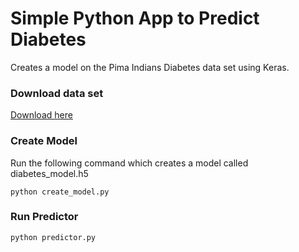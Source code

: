 # Simple Python App to Predict Diabetes

Creates a model on the Pima Indians Diabetes data set using Keras.

### Download data set
[Download here](https://archive.ics.uci.edu/ml/datasets/pima+indians+diabetes)

### Create Model
Run the following command which creates a model called diabetes_model.h5
```
python create_model.py
```

### Run Predictor
```
python predictor.py
```
